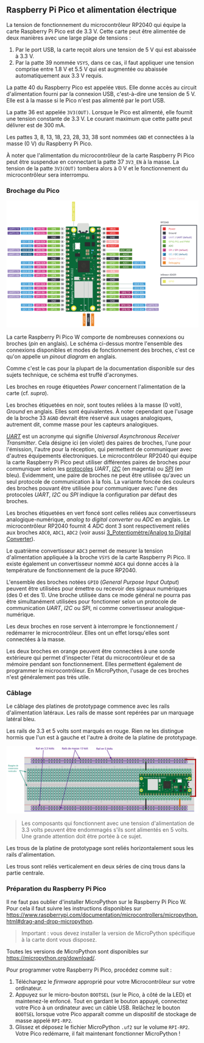 ## Raspberry Pi Pico et alimentation électrique

La tension de fonctionnement du microcontrôleur RP2040 qui équipe la carte Raspberry Pi Pico est de 3.3 V.
Cette carte peut être alimentée de deux manières avec une large plage de tensions : 

1. Par le port USB, la carte reçoit alors une tension de 5 V qui est abaissée à 3.3 V.
2. Par la patte 39 nommée `VSYS`, dans ce cas, il faut appliquer une tension comprise entre 1.8 V
et 5.5 V qui est augmentée ou abaissée automatiquement aux 3.3 V requis. 

La patte 40 du Raspberry Pico est appelée `VBUS`. Elle donne accès au circuit d'alimentation fourni 
par la connexion USB, c'est-à-dire une tension de 5 V. Elle est à la masse si le Pico n'est pas
alimenté par le port USB.

La patte 36 est appelée `3V3(OUT)`. Lorsque le Pico est alimenté, elle fournit une tension constante
de 3.3 V.
Le courant maximum que cette patte peut délivrer est de 300 mA.

Les pattes 3, 8, 13, 18, 23, 28, 33, 38 sont nommées `GND` et connectées à la masse (0 V) du Raspberry
Pi Pico.

À noter que l'alimentation du microcontrôleur de la carte Raspberry Pi Pico peut être
suspendue en connectant la patte 37 `3V3_EN` à la masse. La tension de la patte `3V3(OUT)`
tombera alors à 0 V et le fonctionnement du microcontrôleur sera interrompu.

### Brochage du Pico

![identification des broches du Raspberry Pi Pico](../../Images/picow-pinout_wbg.svg)

La carte Raspberry Pi Pico W comporte de nombreuses connexions ou broches (_pin_ en anglais).
Le schéma ci-dessus montre l'ensemble des connexions disponibles et modes de fonctionnement des
broches, c'est ce qu'on appelle un _pinout diagram_ en anglais.

Comme c'est le cas pour la plupart de la documentation disponible sur des sujets 
technique, ce schéma est truffé d'acronymes.

Les broches en rouge étiquetées _Power_ concernent l'alimentation de la carte (cf. _supra_).

Les broches étiquetées en noir, sont toutes reliées à la masse (0 volt), _Ground_ en anglais.
Elles sont équivalentes.
À noter cependant que l'usage de la broche 33 `AGND` devrait être réservé aux usages analogiques,
autrement dit, comme masse pour les capteurs analogiques.
 
[_UART_](https://fr.wikipedia.org/wiki/UART) est un acronyme qui signifie _Universal Asynchronous Receiver Transmitter_.
Cela désigne ici (en violet) des paires de broches, l'une pour l'émission,
l'autre pour la réception, qui permettent de communiquer avec d'autres équipements
électroniques.
Le microcontrôleur RP2040 qui équipe la carte Raspberry Pi Pico peut utiliser
différentes paires de broches pour communiquer selon les
[protocoles](https://fr.wikipedia.org/wiki/Protocole_de_communication) _UART_,
[_I2C_](https://fr.wikipedia.org/wiki/I2C) (en magenta) 
ou [_SPI_](https://fr.wikipedia.org/wiki/Serial_Peripheral_Interface) (en bleu). 
Évidemment, une paire de broches ne peut être utilisée qu'avec un seul protocole 
de communication à la fois.
La variante foncée des couleurs des broches pouvant être utilisée pour communiquer
avec l'une des protocoles _UART_, _I2C_ ou _SPI_ indique la configuration par défaut
des broches.

Les broches étiquetées en vert foncé sont celles reliées aux convertisseurs
analogique-numérique, _analog to digital converter_ ou _ADC_ en anglais.
Le microcontrôleur RP2040 fournit 4 ADC dont 3 sont respectivement reliés aux
broches `ADC0`, `ADC1`, `ADC2` (voir aussi [3_Potentiomètre/Analog to Digital Converter](https://github.com/jlp6k/art-programming_physical-computing/blob/main/Ateliers/3_Potentiomètre/README.md#analog-to-digital-converter)).


Le quatrième convertisseur `ADC3` permet de mesurer la tension d'alimentation
appliquée à la broche `VSYS` de la carte Raspberry Pi Pico.
Il existe également un convertisseur nommé `ADC4` qui donne accès à la
température de fonctionnement de la puce RP2040.

L'ensemble des broches notées `GPIO` (_General Purpose Input Output_) peuvent être utilisées
pour émettre ou recevoir des signaux numériques (des 0 et des 1).
Une broche utilisée dans ce mode général ne pourra pas être simultanément utilisées pour fonctionner
selon un protocole de communication _UART_, _I2C_ ou _SPI_, ni comme convertisseur analogique-numérique.

Les deux broches en rose servent à interrompre le fonctionnement / redémarrer
le microcontrôleur. Elles ont un effet lorsqu'elles sont connectées à la masse.

Les deux broches en orange peuvent être connectées à une sonde extérieure qui
permet d'inspecter l'état du microcontrôleur et de sa mémoire pendant son
fonctionnement. Elles permettent également de programmer le microcontrôleur.
En MicroPython, l'usage de ces broches n'est généralement pas très utile.

### Câblage

Le câblage des platines de prototypage commence avec les rails d'alimentation 
latéraux. Les rails de masse sont repérées par un marquage latéral bleu.

Les rails de 3.3 et 5 volts sont marqués en rouge.
Rien ne les distingue hormis que l'un est à gauche et l'autre à droite
de la platine de prototypage.

![câblage de l'alimentation d'une platine de prototypage à partir d'un Rasperry Pi Pico](assets/Base_proto_wbg.svg)

> Les composants qui fonctionnent avec une tension d'alimentation de 3.3 volts
> peuvent être endommagés s'ils sont alimentés en 5 volts. Une grande attention doit être
> portée à ce sujet.

Les trous de la platine de prototypage sont reliés horizontalement
sous les rails d'alimentation.

Les trous sont reliés verticalement en deux séries de cinq trous
dans la partie centrale.

### Préparation du Raspberry Pi Pico

Il ne faut pas oublier d'installer MicroPython sur le Raspberry Pi Pico W.
Pour cela il faut suivre les instructions disponibles sur
https://www.raspberrypi.com/documentation/microcontrollers/micropython.html#drag-and-drop-micropython.

> Important : vous devez installer la version de MicroPython spécifique à la carte 
> dont vous disposez.

Toutes les versions de MicroPython sont disponibles sur https://micropython.org/download/.

Pour programmer votre Raspberry Pi Pico, procédez comme suit :

1. Téléchargez le _firmware_ approprié pour votre Microcontrôleur sur votre ordinateur.
2. Appuyez sur le micro-bouton `BOOTSEL` (sur le Pico, à côté de la LED) et maintenez-le enfoncé.
Tout en gardant le bouton appuyé, connectez votre Pico à un ordinateur avec un câble USB.
Relâchez le bouton `BOOTSEL` lorsque votre Pico apparaît comme un dispositif de stockage de masse
appelé `RPI-RP2`.
3. Glissez et déposez le fichier MicroPython `.uf2` sur le volume `RPI-RP2`.
Votre Pico redémarre, il fait maintenant fonctionner MicroPython !
